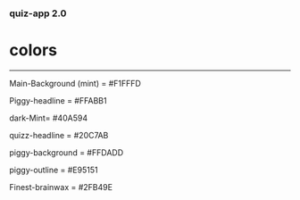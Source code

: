 ### quiz-app 2.0

# colors

---

Main-Background (mint) = #F1FFFD

Piggy-headline = #FFABB1

dark-Mint= #40A594

quizz-headline = #20C7AB

piggy-background = #FFDADD

piggy-outline = #E95151

Finest-brainwax = #2FB49E

